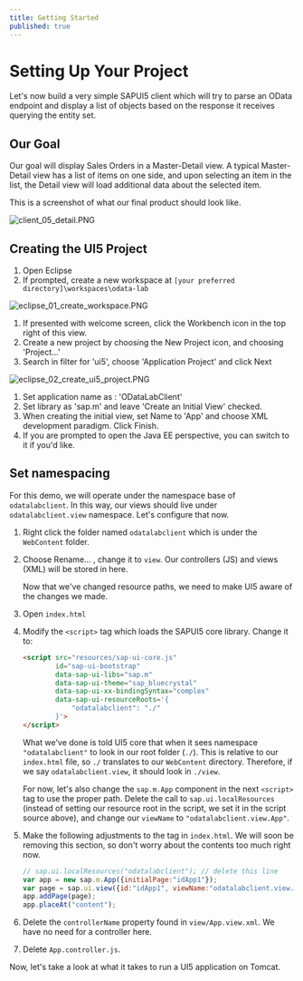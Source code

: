 ```yaml
---
title: Getting Started
published: true
---
```


# Setting Up Your Project

Let's now build a very simple SAPUI5 client which will try to parse an OData endpoint and display a list of objects based on the response it receives querying the entity set.

## Our Goal

Our goal will display Sales Orders in a Master-Detail view. A typical Master-Detail view has a list of items on one side, and upon selecting an item in the list, the Detail view will load additional data about the selected item.

This is a screenshot of what our final product should look like.

![client_05_detail.PNG]({{site.baseurl}}/img/client_05_detail.PNG)

## Creating the UI5 Project

1. Open Eclipse
1. If prompted, create a new workspace at `[your preferred directory]\workspaces\odata-lab`

![eclipse_01_create_workspace.PNG]({{site.baseurl}}/img/eclipse_01_create_workspace.PNG)

1. If presented with welcome screen, click the Workbench icon in the top right of this view.
1. Create a new project by choosing the New Project icon, and choosing 'Project…'
1. Search in filter for 'ui5', choose 'Application Project' and click Next

![eclipse_02_create_ui5_project.PNG]({{site.baseurl}}/img/eclipse_02_create_ui5_project.PNG)

1. Set application name as : 'ODataLabClient'
1. Set library as 'sap.m' and leave 'Create an Initial View' checked.
1. When creating the initial view, set Name to 'App' and choose XML development paradigm. Click Finish.
1. If you are prompted to open the Java EE perspective, you can switch to it if you'd like.

## Set namespacing

For this demo, we will operate under the namespace base of `odatalabclient`. In this way, our views should live under `odatalabclient.view` namespace. Let's configure that now.

1. Right click the folder named `odatalabclient` which is under the `WebContent` folder.
1. Choose Rename&hellip; , change it to `view`. Our controllers (JS) and views (XML) will be stored in here.

    Now that we've changed resource paths, we need to make UI5 aware of the changes we made.

1. Open `index.html`
1. Modify the `<script>` tag which loads the SAPUI5 core library. Change it to:

    ```html
    <script src="resources/sap-ui-core.js"
            id="sap-ui-bootstrap"
            data-sap-ui-libs="sap.m"
            data-sap-ui-theme="sap_bluecrystal"
            data-sap-ui-xx-bindingSyntax="complex"
            data-sap-ui-resourceRoots='{
                "odatalabclient": "./"
            }'>
    </script>
    ```

    What we've done is told UI5 core that when it sees namespace `"odatalabclient"` to look in our root folder (`./`). This is relative to our `index.html` file, so `./` translates to our `WebContent` directory. Therefore, if we say `odatalabclient.view`, it should look in `./view`.

    For now, let's also change the `sap.m.App` component in the next `<script>` tag to use the proper path. Delete the call to `sap.ui.localResources` (instead of setting our resource root in the script, we set it in the script source above), and change our `viewName` to `"odatalabclient.view.App"`.

1. Make the following adjustments to the tag in `index.html`. We will soon be removing this section, so don't worry about the contents too much right now.

    ```js
    // sap.ui.localResources("odatalabclient"); // delete this line
    var app = new sap.m.App({initialPage:"idApp1"});
    var page = sap.ui.view({id:"idApp1", viewName:"odatalabclient.view.App", type:sap.ui.core.mvc.ViewType.XML});
    app.addPage(page);
    app.placeAt("content");
    ```

1. Delete the `controllerName` property found in `view/App.view.xml`. We have no need for a controller here.
1. Delete `App.controller.js`.

Now, let's take a look at what it takes to run a UI5 application on Tomcat.

